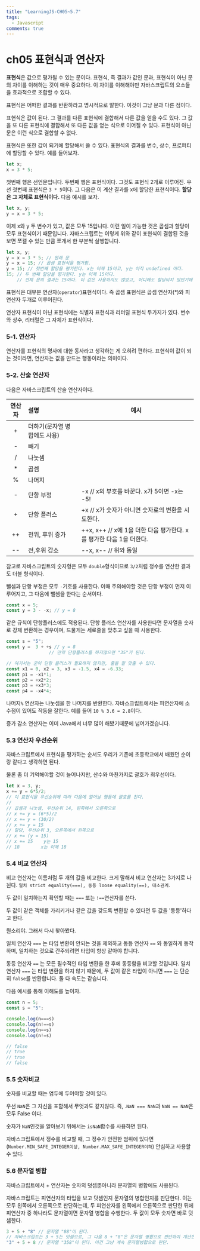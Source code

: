 ```yaml
---
title: "LearningJS-CH05~5.7"
tags:
  - Javascript
comments: true
---
```


# ch05 표현식과 연산자

**표현식**은 값으로 평가될 수 있는 문이다. 표현식, 즉 결과가 값인 문과, 표현식이 아닌 문의 차이를 이해하는 것이 매우 중요하다. 이 차이를 이해해야만 자바스크립트의 요소들을 효과적으로 조합할 수 있다.

표현식은 어떠한 결과를 반환하라고 명시적으로 말한다. 이것이 그냥 문과 다른 점이다.

표현식은 값이 된다. 그 결과를 다른 표현식에 결합해서 다른 값을 얻을 수도 있다. 그 값을 또 다른 표현식에 결합해서 또 다른 값을 얻는 식으로 이어질 수 있다. 표현식이 아닌 문은 이런 식으로 결합할 수 없다.

표현식은 또한 값이 되기에 할당해서 쓸 수 있다. 표현식의 결과를 변수, 상수, 프로퍼티에 할당할 수 있다. 예를 들어보자.

```javascript
let x;
x = 3 * 5;
```

첫번째 행은 선언문입니다. 두번째 행은 표현식이다. 그것도 표현식 2개로 이루어진. 우선 첫번째 표현식은 `3 * 5`이다. 그 다음은 이 계산 결과를 x에 할당한 표현식이다. **할당은 그 자체로 표현식이다.** 다음 예시를 보자.

```javascript
let x, y;
y = x = 3 * 5;
```

이제 x와 y 두 변수가 있고, 값은 모두 15입니다. 이런 일이 가능한 것은 곱셈과 할당이 모두 표현식이기 때문입니다. 자바스크립트는 이렇게 위와 같이 표현식이 결합된 것을 보면 쪼갤 수 있는 만큼 쪼개서 한 부분씩 실행합니다.

```javascript
let x, y;
y = x = 3 * 5; // 원래 문
y = x = 15; // 곱셈 표현식을 평가함.
y = 15; // 첫번째 할당을 평가한다. x는 이제 15이고, y는 아직 undefined 이다.
15; // 두 번째 할당을 평가한다. y는 이제 15이다.
	// 전체 문의 결과는 15이다. 이 값은 사용하지도 않았고, 어디에도 할당되지 않았기에 이제 그냥 버려진다.
```

표현식은 대부분 연산자(`operator`)표현식이다.  즉 곱셈 표현식은 곱셈 연산자(*)와 피연산자 두개로 이루어진다. 

연산자 표현식이 아닌 표현식에는 식별자 표현식과 리터럴 표현식 두가지가 있다. 변수와 상수, 리터럴은 그 자체가 표현식이다. 

### 5-1. 연산자

연산자를 표현식의 명사에 대한 동사라고 생각하는 게 오히려 편하다. 표현식이 값이 되는 것이라면, 연산자는 값을 만드는 행동이라는 의미이다.

### 5-2. 산술 연산자

다음은 자바스크립트의 산술 연산자이다.

| 연산자 | 설명                         | 예시                                                         |
| :----: | :--------------------------- | ------------------------------------------------------------ |
|   +    | 더하기(문자열 병합에도 사용) |                                                              |
|   -    | 빼기                         |                                                              |
|   /    | 나눗셈                       |                                                              |
|   *    | 곱셈                         |                                                              |
|   %    | 나머지                       |                                                              |
|   -    | 단항 부정                    | -x // x의 부호를 바꾼다. x가 5이면 -x는 -5!                  |
|   +    | 단항 플러스                  | +x // x가 숫자가 아니면 숫자로의 변환을 시도한다.            |
|   ++   | 전위, 후위 증가              | ++x, x++ // x에 1을 더한 다음 평가한다. x를 평가한 다음 1을 더한다. |
|   --   | 전,후위 감소                 | --x, x-- // 위와 동일                                        |

참고로 자바스크립트의 숫자형은 모두 `double`형식이므로 `3/2`처럼 정수를 연산한 결과도 더블 형식이다.

뺄셈과 단항 부정은 모두 `-`기호를 사용한다. 이때 주의해야할 것은 단항 부정이 먼저 이루어지고, 그 다음에 뺄셈을 한다는 순서이다.

```javascript
const x = 5;
const y = 3 - -x; // y = 8
```

같은 규칙이 단항플러스에도 적용된다. 단항 플러스 연산자를 사용한다면 문자열을 숫자로 강제 변환하는 경우이며, 드물게는 세로줄을 맞추고 싶을 때 사용한다.

```javascript
const s = "5";
const y =  3 + +s // y = 8
				// 만약 단항플러스를 하지않으면 "35"가 된다.

// 여기서는 굳이 단항 플러스가 필요하지 않지만, 줄을 잘 맞출 수 있다.
const x1 = 0, x2 = 3, x3 = -1.5, x4 = -6.33;
const p1 = -x1*1;
const p2 = +x2*2;
const p3 = +x3*3;
const p4 = -x4*4;
```

나머지`%` 연산자는 나눗셈을 한 나머지를 반환한다. 자바스크립트에서는 피연산자에 소수점이 있어도 작동을 잘한다. 예를 들어 `10 % 3.6 = 2.8`이다.

증가 감소 연산자는 이미 Java에서 너무 많이 해봤기때문에 넘어가겠습니다.

### 5.3 연산자 우선순위

자바스크립트에서 표현식을 평가하는 순서도 우리가 기존에 초등학교에서 배웠던 순이랑 같다고 생각하면 된다.

물론 좀 더 기억해야할 것이 늘어나지만, 산수와 마찬가지로 괄호가 최우선이다.

```javascript
let x = 3, y;
x += y = 6*5/2;
// 이 표현식을 우선순위에 따라 다음에 일어날 행동에 괄호를 친다.
//
// 곱셈과 나눗셈, 우선순위 14, 왼쪽에서 오른쪽으로
// x += y = (6*5)/2
// x += y = (30/2)
// x += y = 15
// 할당, 우선순위 3, 오른쪽에서 왼쪽으로
// x += (y = 15)
// x += 15    y는 15
// 18		 x는 이제 18
```

### 5.4 비교 연산자

비교 연산자는 이름처럼 두 개의 값을 비교한다. 크게 말해서 비교 연산자는 3가지로 나뉜다. `일치 strict equality(===), 동등 loose equality(==), 대소관계`.

두 값이 일치하는지 확인할 때는 `===` 또는 `!==`연산자를 쓴다.

두 값이 같은 객체를 가리키거나 같은 값을 갖도록 변환할 수 있다면 두 값을 '동등'하다고 한다.

뭔소리야. 그래서 다시 찾아봤다. 

 일치 연산자  `===`  는 타입 변환이 안되는 것을 제외하고 동등 연산자  `==` 와 동일하게 동작하며, 일치하는 것으로 간주되려면 타입이 항상 같아야 합니다.

 동등 연산자  `==`  는 모든 필수적인 타입 변환을 한 후에 동등함을 비교할 것입니다. 일치 연산자  `===` 는 타입 변환을 하지 않기 때문에, 두 값이 같은 타입이 아니면  `===` 는 단순히 `false`를 반환합니다. 둘 다 속도는 같습니다.

다음 예시를 통해 이해도를 높이자.

```javascript
const n = 5;
const s = "5";

console.log(n===s)
console.log(n!==s)
console.log(n==s)
console.log(n!=s)

// false
// true
// true
// false
```

### 5.5 숫자비교

숫자를 비교할 때는 염두에 두어야할 것이 있다.

우선 `NaN`은 그 자신을 포함해서 무엇과도 같지않다. 즉, .`NaN === NaN`과 `NaN == NaN`은 모두 False 이다.

숫자가  `NaN`인것을 알아보기 위해서는 `isNaN`함수를 사용하면 된다.

자바스크립트에서 정수를 비교할 때, 그 정수가 안전한 범위에 있다면(`Number.MIN_SAFE_INTEGER이상, Number.MAX_SAFE_INTEGER이하`) 안심하고 사용할 수 있다. 

### 5.6 문자열 병합

자바스크립트에서 + 연산자는 숫자의 덧셈뿐아니라 문자열의 병합에도 사용된다.

자바스크립트는 피연산자의 타입을 보고 덧셈인지 문자열의 병합인지를 판단한다. 이는 모두 왼쪽에서 오른쪽으로 판단하는데, 두 피연산자를 왼쪽에서 오른쪽으로 판단한 뒤에 피연산자 중 하나라도 문자열이면 문자열 병합을 수행한다. 두 값이 모두 숫자면 바로 덧셈한다.

```javascript
3 + 5 + "8" // 문자열 "88"이 된다.
// 자바스크립트는 3 + 5는 덧셈으로, 그 다음 8 + "8"은 문자열 병합으로 판단하여 계산한다.
"3" + 5 + 8 // 문자열 "358"이 된다. 이건 그냥 계속 문자열병합으로 판단.
```

